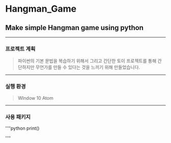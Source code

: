 # Hangman_Game

## Make simple Hangman game using python
-----------------------
### 프로젝트 계획 
> 파이썬의 기본 문법을 복습하기 위해서 그리고 간단한 토이 프로젝트를 통해 간단하지만 무언가를 만들 수 있다는 것을 느끼기 위해 만들었습니다.

-----------------------
### 실행 환경
> WIndow 10
> Atom

-----------------------
### 사용 패키지
''''python
print()

''''
  






